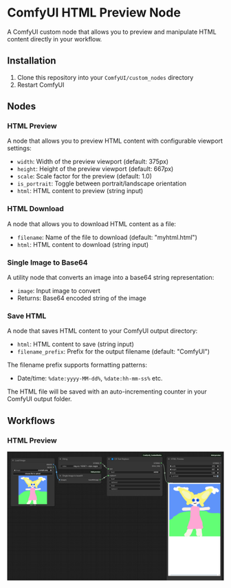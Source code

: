 # ComfyUI HTML Preview Node

A ComfyUI custom node that allows you to preview and manipulate HTML content directly in your workflow.

## Installation

1. Clone this repository into your `ComfyUI/custom_nodes` directory
2. Restart ComfyUI

## Nodes

### HTML Preview

A node that allows you to preview HTML content with configurable viewport settings:

- `width`: Width of the preview viewport (default: 375px)
- `height`: Height of the preview viewport (default: 667px) 
- `scale`: Scale factor for the preview (default: 1.0)
- `is_portrait`: Toggle between portrait/landscape orientation
- `html`: HTML content to preview (string input)

### HTML Download

A node that allows you to download HTML content as a file:

- `filename`: Name of the file to download (default: "myhtml.html")
- `html`: HTML content to download (string input)

### Single Image to Base64

A utility node that converts an image into a base64 string representation:

- `image`: Input image to convert
- Returns: Base64 encoded string of the image

### Save HTML

A node that saves HTML content to your ComfyUI output directory:

- `html`: HTML content to save (string input)
- `filename_prefix`: Prefix for the output filename (default: "ComfyUI")

The filename prefix supports formatting patterns:

- Date/time: `%date:yyyy-MM-dd%`, `%date:hh-mm-ss%` etc.

The HTML file will be saved with an auto-incrementing counter in your ComfyUI output folder.


## Workflows

### HTML Preview

![](./image.png)




